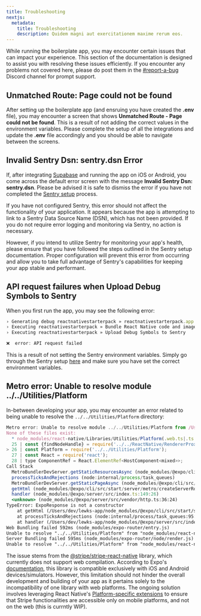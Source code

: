 ```yaml
---
title: Troubleshooting
nextjs:
  metadata:
    title: Troubleshooting
    description: Quidem magni aut exercitationem maxime rerum eos.
---
```


While running the boilerplate app, you may encounter certain issues that can impact your experience.
This section of the documentation is designed to assist you with resolving these issues efficiently. If
you encounter any problems not covered here, please do post them in the [#report-a-bug](https://discord.gg/QdsQQEMcj4) Discord channel for prompt support.

## Unmatched Route: Page could not be found

After setting up the boilerplate app (and ensruing you have created the **.env** file), you may encounter a screen that shows **Unmatched Route - Page could not be found**. This is a result of not adding the correct values in the environment variables. Please complete the setup of all the integrations and update the **.env** file accordingly and you should be able to navigate between the screens.

## Invalid Sentry Dsn: sentry.dsn Error

If, after integrating [Supabase](/supabase-setup) and running the app on iOS or Android, you come across the default error screen with the message **Invalid Sentry Dsn: sentry.dsn**. Please be advised it is safe to dismiss the error if you have not completed the [Sentry setup](/monitoring) process.

If you have not configured Sentry, this error should not affect the functionality of your application. It appears because the app is attempting to link to a Sentry Data Source Name (DSN), which has not been provided. If you do not require error logging and monitoring via Sentry, no action is necessary.

However, if you intend to utilize Sentry for monitoring your app's health, please ensure that you have followed the steps outlined in the Sentry setup documentation. Proper configuration will prevent this error from occurring and allow you to take full advantage of Sentry's capabilities for keeping your app stable and performant.

## API request failures when Upload Debug Symbols to Sentry

When you first run the app, you may see the following error:

```js
› Generating debug reactnativestarterpack » reactnativestarterpack.app.dSYM
› Executing reactnativestarterpack » Bundle React Native code and images
› Executing reactnativestarterpack » Upload Debug Symbols to Sentry

❌  error: API request failed
```

This is a result of not setting the Sentry environment variables. Simply go through the Sentry setup [here](/sentry) and make sure you have set the correct environment variables.

## Metro error: Unable to resolve module ../../Utilities/Platform

In-between developing your app, you may encounter an error related to being unable to resolve the `../../Utilities/Platform` directory:

```jsx
Metro error: Unable to resolve module ../../Utilities/Platform from /Users/dev/lewks-app/node_modules/react-native/Libraries/Components/TextInput/TextInputState.js:
None of these files exist:
  * node_modules/react-native/Libraries/Utilities/Platform(.web.ts|.ts|.web.tsx|.tsx|.web.mjs|.mjs|.web.js|.js|.web.jsx|.jsx|.web.json|.json|.web.cjs|.cjs|.web.scss|.scss|.web.sass|.sass|.web.css|.css)
  25 | const {findNodeHandle} = require('../../ReactNative/RendererProxy');
> 26 | const Platform = require('../../Utilities/Platform');
  27 | const React = require('react');
  28 | type ComponentRef = React.ElementRef<HostComponent<mixed>>;
Call Stack
  MetroBundlerDevServer.getStaticResourcesAsync (node_modules/@expo/cli/src/start/server/metro/MetroBundlerDevServer.ts:293:13)
  processTicksAndRejections (node:internal/process/task_queues)
  MetroBundlerDevServer.getStaticPageAsync (node_modules/@expo/cli/src/start/server/metro/MetroBundlerDevServer.ts:349:52)
  getHtml (node_modules/@expo/cli/src/start/server/metro/createServerRouteMiddleware.ts:78:31)
  handler (node_modules/@expo/server/src/index.ts:149:26)
  <unknown> (node_modules/@expo/server/src/vendor/http.ts:36:24)
TypeError: ExpoResponse is not a constructor
    at getHtml (/Users/dev/lewks-app/node_modules/@expo/cli/src/start/server/metro/createServerRouteMiddleware.ts:107:20)
    at processTicksAndRejections (node:internal/process/task_queues:95:5)
    at handler (/Users/dev/lewks-app/node_modules/@expo/server/src/index.ts:149:26)
Web Bundling failed 592ms (node_modules/expo-router/entry.js)
Unable to resolve "../../Utilities/Platform" from "node_modules/react-native/Libraries/Components/TextInput/TextInputState.js"
Server Bundling failed 595ms (node_modules/expo-router/node/render.js)
Unable to resolve "../../Utilities/Platform" from "node_modules/react-native/Libraries/Components/TextInput/TextInputState.js"
```

The issue stems from the [@stripe/stripe-react-native](https://www.npmjs.com/package/@stripe/stripe-react-native?activeTab=readme) library, which currently does not support web compilation. According to Expo's [documentation](https://docs.expo.dev/versions/latest/sdk/stripe/), this library is compatible exclusively with iOS and Android devices/simulators. However, this limitation should not hinder the overall development and building of your app as it pertains solely to the incompatibility of one library with web platforms. The ongoing solution involves leveraging React Native's [Platform-specific extensions](https://reactnative.dev/docs/platform-specific-code#platform-specific-extensions) to ensure that Stripe functionalities are accessible only on mobile platforms, and not on the web (this is currntly WIP).
